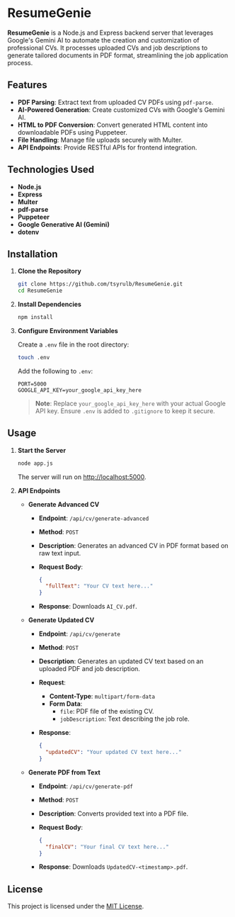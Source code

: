 
# ResumeGenie

**ResumeGenie** is a Node.js and Express backend server that leverages Google's Gemini AI to automate the creation and customization of professional CVs. It processes uploaded CVs and job descriptions to generate tailored documents in PDF format, streamlining the job application process.

## Features

- **PDF Parsing**: Extract text from uploaded CV PDFs using `pdf-parse`.
- **AI-Powered Generation**: Create customized CVs with Google's Gemini AI.
- **HTML to PDF Conversion**: Convert generated HTML content into downloadable PDFs using Puppeteer.
- **File Handling**: Manage file uploads securely with Multer.
- **API Endpoints**: Provide RESTful APIs for frontend integration.

## Technologies Used

- **Node.js**
- **Express**
- **Multer**
- **pdf-parse**
- **Puppeteer**
- **Google Generative AI (Gemini)**
- **dotenv**

## Installation

1. **Clone the Repository**

   ```bash
   git clone https://github.com/tsyrulb/ResumeGenie.git
   cd ResumeGenie
   ```

2. **Install Dependencies**

   ```bash
   npm install
   ```

3. **Configure Environment Variables**

   Create a `.env` file in the root directory:

   ```bash
   touch .env
   ```

   Add the following to `.env`:

   ```env
   PORT=5000
   GOOGLE_API_KEY=your_google_api_key_here
   ```

   > **Note**: Replace `your_google_api_key_here` with your actual Google API key. Ensure `.env` is added to `.gitignore` to keep it secure.

## Usage

1. **Start the Server**

   ```bash
   node app.js
   ```

   The server will run on [http://localhost:5000](http://localhost:5000).

2. **API Endpoints**

   - **Generate Advanced CV**

     - **Endpoint**: `/api/cv/generate-advanced`
     - **Method**: `POST`
     - **Description**: Generates an advanced CV in PDF format based on raw text input.
     - **Request Body**:

       ```json
       {
         "fullText": "Your CV text here..."
       }
       ```

     - **Response**: Downloads `AI_CV.pdf`.

   - **Generate Updated CV**

     - **Endpoint**: `/api/cv/generate`
     - **Method**: `POST`
     - **Description**: Generates an updated CV text based on an uploaded PDF and job description.
     - **Request**:
       - **Content-Type**: `multipart/form-data`
       - **Form Data**:
         - `file`: PDF file of the existing CV.
         - `jobDescription`: Text describing the job role.
     - **Response**:

       ```json
       {
         "updatedCV": "Your updated CV text here..."
       }
       ```

   - **Generate PDF from Text**

     - **Endpoint**: `/api/cv/generate-pdf`
     - **Method**: `POST`
     - **Description**: Converts provided text into a PDF file.
     - **Request Body**:

       ```json
       {
         "finalCV": "Your final CV text here..."
       }
       ```

     - **Response**: Downloads `UpdatedCV-<timestamp>.pdf`.


## License

This project is licensed under the [MIT License](LICENSE).
